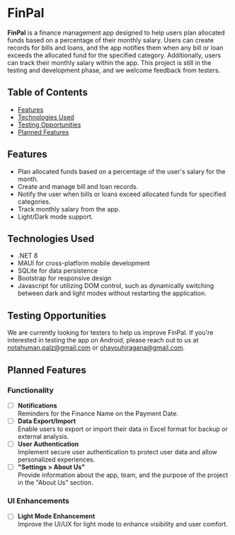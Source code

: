 # FinPal

**FinPal** is a finance management app designed to help users plan allocated funds based on a percentage of their monthly salary. Users can create records for bills and loans, and the app notifies them when any bill or loan exceeds the allocated fund for the specified category. Additionally, users can track their monthly salary within the app. This project is still in the testing and development phase, and we welcome feedback from testers.


## Table of Contents
- [Features](#features)
- [Technologies Used](#technologies-used)
- [Testing Opportunities](#testing-opportunities)
- [Planned Features](#planned-features)

## Features
- Plan allocated funds based on a percentage of the user's salary for the month.
- Create and manage bill and loan records.
- Notify the user when bills or loans exceed allocated funds for specified categories.
- Track monthly salary from the app.
- Light/Dark mode support.


## Technologies Used
- .NET 8
- MAUI for cross-platform mobile development
- SQLite for data persistence
- Bootstrap for responsive design
- Javascript for utilizing DOM control, such as dynamically switching between dark and light modes without restarting the application.

## Testing Opportunities
We are currently looking for testers to help us improve FinPal. If you're interested in testing the app on Android, please reach out to us at [notahuman.palz@gmail.com](mailto:notahuman.palz@gmail.com) or [ohayouhiragana@gmail.com](mailto:ohayouhiragana@gmail.com).

## Planned Features

### Functionality
- [ ] **Notifications**  
      Reminders for the Finance Name on the Payment Date.
- [ ] **Data Export/Import**  
      Enable users to export or import their data in Excel format for backup or external analysis.
- [ ] **User Authentication**  
      Implement secure user authentication to protect user data and allow personalized experiences.
- [ ] **"Settings > About Us"**  
      Provide information about the app, team, and the purpose of the project in the "About Us" section.
      
### UI Enhancements
- [ ] **Light Mode Enhancement**  
      Improve the UI/UX for light mode to enhance visibility and user comfort.


